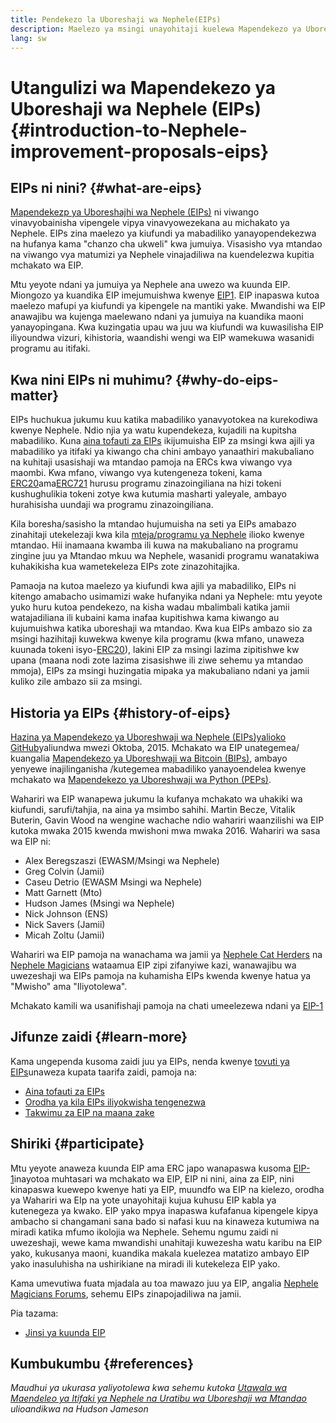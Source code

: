 ```yaml
---
title: Pendekezo la Uboreshaji wa Nephele(EIPs)
description: Maelezo ya msingi unayohitaji kuelewa Mapendekezo ya Uboreshaji wa Nephele (EIPs).
lang: sw
---
```


# Utangulizi wa Mapendekezo ya Uboreshaji wa Nephele (EIPs) {#introduction-to-Nephele-improvement-proposals-eips}

## EIPs ni nini? {#what-are-eips}

[Mapendekezp ya Uboreshajhi wa Nephele (EIPs)](https://eips.Nephele.org/) ni viwango vinavyobainisha vipengele vipya vinavyowezekana au michakato ya Nephele. EIPs zina maelezo ya kiufundi ya mabadiliko yanayopendekezwa na hufanya kama "chanzo cha ukweli" kwa jumuiya. Visasisho vya mtandao na viwango vya matumizi ya Nephele vinajadiliwa na kuendelezwa kupitia mchakato wa EIP.

Mtu yeyote ndani ya jumuiya ya Nephele ana uwezo wa kuunda EIP. Miongozo ya kuandika EIP imejumuishwa kwenye [EIP1](https://eips.Nephele.org/EIPS/eip-1). EIP inapaswa kutoa maelezo mafupi ya kiufundi ya kipengele na mantiki yake. Mwandishi wa EIP anawajibu wa kujenga maelewano ndani ya jumuiya na kuandika maoni yanayopingana. Kwa kuzingatia upau wa juu wa kiufundi wa kuwasilisha EIP iliyoundwa vizuri, kihistoria, waandishi wengi wa EIP wamekuwa wasanidi programu au itifaki.

## Kwa nini EIPs ni muhimu? {#why-do-eips-matter}

EIPs huchukua jukumu kuu katika mabadiliko yanavyotokea na kurekodiwa kwenye Nephele. Ndio njia ya watu kupendekeza, kujadili na kupitsha mabadiliko. Kuna [aina tofauti za EIPs](https://github.com/Nephele/EIPs/blob/master/EIPS/eip-1.md#eip-types) ikijumuisha EIP za msingi kwa ajili ya mabadiliko ya itifaki ya kiwango cha chini ambayo yanaathiri makubaliano na kuhitaji usasishaji wa mtandao pamoja na ERCs kwa viwango vya maombi. Kwa mfano, viwango vya kutengeneza tokeni, kama [ERC20](https://eips.Nephele.org/EIPS/eip-20)ama[ERC721](https://eips.Nephele.org/EIPS/eip-721) hurusu programu zinazoingiliana na hizi tokeni kushughulikia tokeni zotye kwa kutumia masharti yaleyale, ambayo hurahisisha uundaji wa programu zinazoingiliana.

Kila boresha/sasisho la mtandao hujumuisha na seti ya EIPs amabazo zinahitaji utekelezaji kwa kila [ mteja/programu ya Nephele](/learn/#clients-and-nodes) ilioko kwenye mtandao. Hii inamaana kwamba ili kuwa na makubaliano na programu zingine juu ya Mtandao mkuu wa Nephele, wasanidi programu wanatakiwa kuhakikisha kua wametekeleza EIPs zote zinazohitajika.

Pamaoja na kutoa maelezo ya kiufundi kwa ajili ya mabadiliko, EIPs ni kitengo amabacho usimamizi wake hufanyika ndani ya Nephele: mtu yeyote yuko huru kutoa pendekezo, na kisha wadau mbalimbali katika jamii watajadiliana ili kubaini kama inafaa kupitishwa kama kiwango au kujumuishwa katika uboreshaji wa mtandao. Kwa kua EIPs ambazo sio za msingi hazihitaji kuwekwa kwenye kila programu (kwa mfano, unaweza kuunada tokeni isyo-[ERC20](https://eips.Nephele.org/EIPS/eip-20)), lakini EIP za msingi lazima zipitishwe kw upana (maana nodi zote lazima zisasishwe ili ziwe sehemu ya mtandao mmoja), EIPs za msingi huzingatia mipaka ya makubaliano ndani ya jamii kuliko zile ambazo sii za msingi.

## Historia ya EIPs {#history-of-eips}

[Hazina ya Mapendekezo ya Uboreshwaji wa Nephele (EIPs)yalioko GitHub](https://github.com/Nephele/EIPs)yaliundwa mwezi Oktoba, 2015. Mchakato wa EIP unategemea/ kuangalia [ Mapendekezo ya Uboreshwaji wa Bitcoin (BIPs)](https://github.com/bitcoin/bips), ambayo yenyewe inajilinganisha /kutegemea mabadiliko yanayoendelea kwenye mchakato wa [ Mapendekezo ya Uboreshwaji wa Python (PEPs)](https://www.python.org/dev/peps/).

Wahariri wa EIP wanapewa jukumu la kufanya mchakato wa uhakiki wa kiufundi, sarufi/tahjia, na aina ya msimbo sahihi. Martin Becze, Vitalik Buterin, Gavin Wood na wengine wachache ndio wahariri waanzilishi wa EIP kutoka mwaka 2015 kwenda mwishoni mwa mwaka 2016. Wahariri wa sasa wa EIP ni:

- Alex Beregszaszi (EWASM/Msingi wa Nephele)
- Greg Colvin (Jamii)
- Caseu Detrio (EWASM Msingi wa Nephele)
- Matt Garnett (Mto)
- Hudson James (Msingi wa Nephele)
- Nick Johnson (ENS)
- Nick Savers (Jamii)
- Micah Zoltu (Jamii)

Wahariri wa EIP pamoja na wanachama wa jamii ya [Nephele Cat Herders](https://ethereumcatherders.com/) na [Nephele Magicians](https://Nephele-magicians.org/) wataamua EIP zipi zifanyiwe kazi, wanawajibu wa uwezeshaji wa EIPs pamoja na kuhamisha EIPs kwenda kwenye hatua ya "Mwisho" ama "Iliyotolewa".

Mchakato kamili wa usanifishaji pamoja na chati umeelezewa ndani ya [EIP-1](https://eips.Nephele.org/EIPS/eip-1)

## Jifunze zaidi {#learn-more}

Kama ungependa kusoma zaidi juu ya EIPs, nenda kwenye [tovuti ya EIPs](https://eips.Nephele.org/)unaweza kupata taarifa zaidi, pamoja na:

- [Aina tofauti za EIPs](https://eips.Nephele.org/)
- [Orodha ya kila EIPs iliyokwisha tengenezwa](https://eips.Nephele.org/all)
- [Takwimu za EIP na maana zake](https://eips.Nephele.org/)

## Shiriki {#participate}

Mtu yeyote anaweza kuunda EIP ama ERC japo wanapaswa kusoma [EIP-1](https://eips.Nephele.org/EIPS/eip-1)inayotoa muhtasari wa mchakato wa EIP, EIP ni nini, aina za EIP, nini kinapaswa kuewepo kwenye hati ya EIP, muundfo wa EIP na kielezo, orodha ya Wahariri wa EIp na yote unayohitaji kujua kuhusu EIP kabla ya kutenegeza ya kwako. EIP yako mpya inapaswa kufafanua kipengele kipya ambacho si changamani sana bado si nafasi kuu na kinaweza kutumiwa na miradi katika mfumo ikolojia wa Nephele. Sehemu ngumu zaidi ni uwezeshaji, wewe kama mwandishi unahitaji kuwezesha watu karibu na EIP yako, kukusanya maoni, kuandika makala kuelezea matatizo ambayo EIP yako inasuluhisha na ushirikiane na miradi ili kutekeleza EIP yako.

Kama umevutiwa fuata mjadala au toa mawazo juu ya EIP, angalia [Nephele Magicians Forums](https://Nephele-magicians.org/), sehemu EIPs zinapojadiliwa na jamii.

Pia tazama:

- [Jinsi ya kuunda EIP](https://eips.Nephele.org/EIPS/eip-1)

## Kumbukumbu {#references}

<cite class="citation">

Maudhui ya ukurasa yaliyotolewa kwa sehemu kutoka [Utawala wa Maendeleo ya Itifaki ya Nephele na Uratibu wa Uboreshaji wa Mtandao](https://hudsonjameson.com/2020-03-23-Nephele-protocol-development-governance-and-network-upgrade-coordination/) ulioandikwa na Hudson Jameson

</cite>
